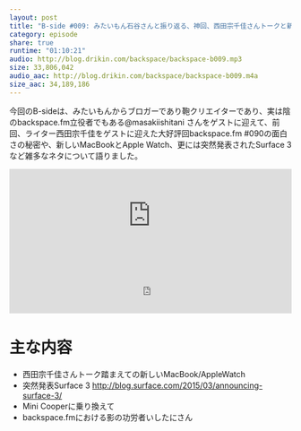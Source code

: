 ```yaml
---
layout: post
title: "B-side #009: みたいもん石谷さんと振り返る、神回、西田宗千佳さんトークと新製品について"
category: episode
share: true
runtime: "01:10:21"
audio: http://blog.drikin.com/backspace/backspace-b009.mp3
size: 33,806,042
audio_aac: http://blog.drikin.com/backspace/backspace-b009.m4a
size_aac: 34,189,186
---
```


今回のB-sideは、みたいもんからブロガーであり鞄クリエイターであり、実は陰のbackspace.fm立役者でもある@masakiishitani さんをゲストに迎えて、前回、ライター西田宗千佳をゲストに迎えた大好評回backspace.fm #090の面白さの秘密や、新しいMacBookとApple Watch、更には突然発表されたSurface 3など雑多なネタについて語りました。

<iframe width="100%" height="166" scrolling="no" frameborder="no" src="https://w.soundcloud.com/player/?url=https%3A//api.soundcloud.com/tracks/198700508&amp;color=ff5500&amp;auto_play=false&amp;hide_related=false&amp;show_comments=true&amp;show_user=true&amp;show_reposts=false"></iframe>

<iframe src="http://backspace.fm/subscribes.html" width="100%" height="92" scrolling="no" frameborder="0"></iframe>

# 主な内容

- 西田宗千佳さんトーク踏まえての新しいMacBook/AppleWatch
- 突然発表Surface 3 http://blog.surface.com/2015/03/announcing-surface-3/
- Mini Cooperに乗り換えて
- backspace.fmにおける影の功労者いしたにさん
